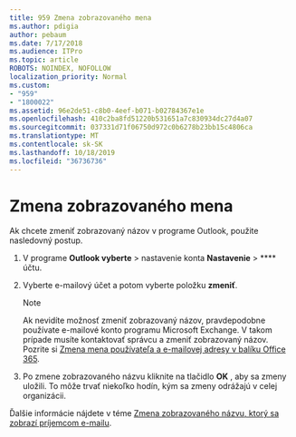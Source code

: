 ```yaml
---
title: 959 Zmena zobrazovaného mena
ms.author: pdigia
author: pebaum
ms.date: 7/17/2018
ms.audience: ITPro
ms.topic: article
ROBOTS: NOINDEX, NOFOLLOW
localization_priority: Normal
ms.custom:
- "959"
- "1800022"
ms.assetid: 96e2de51-c8b0-4eef-b071-b02784367e1e
ms.openlocfilehash: 410c2ba8fd51220b531651a7c830934dc27d4a07
ms.sourcegitcommit: 037331d71f06750d972c0b6278b23bb15c4806ca
ms.translationtype: MT
ms.contentlocale: sk-SK
ms.lasthandoff: 10/18/2019
ms.locfileid: "36736736"
---
```

# <a name="change-your-display-name"></a>Zmena zobrazovaného mena
  
Ak chcete zmeniť zobrazovaný názov v programe Outlook, použite nasledovný postup.
  
1. V programe **Outlook vyberte** \> nastavenie konta **Nastavenie** \> **** účtu.

2. Vyberte e-mailový účet a potom vyberte položku **zmeniť**.

    > [!NOTE]
    > Ak nevidíte možnosť zmeniť zobrazovaný názov, pravdepodobne používate e-mailové konto programu Microsoft Exchange. V takom prípade musíte kontaktovať správcu a zmeniť zobrazovaný názov. Pozrite si [Zmena mena používateľa a e-mailovej adresy v balíku Office 365](https://docs.microsoft.com/office365/admin/add-users/change-a-user-name-and-email-address).
  
3. Po zmene zobrazovaného názvu kliknite na tlačidlo **OK** , aby sa zmeny uložili. To môže trvať niekoľko hodín, kým sa zmeny odrážajú v celej organizácii.

Ďalšie informácie nájdete v téme [Zmena zobrazovaného názvu, ktorý sa zobrazí príjemcom e-mailu](https://support.office.com/article/2b53331a-ba2a-4803-88dc-ac9fe376c8a9.aspx).
  